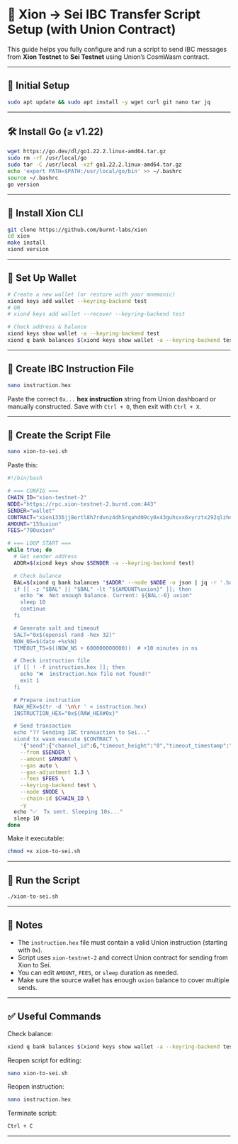 # 🌉 Xion → Sei IBC Transfer Script Setup (with Union Contract)

This guide helps you fully configure and run a script to send IBC messages from **Xion Testnet** to **Sei Testnet** using Union’s CosmWasm contract.

---

## 🚀 Initial Setup

```bash
sudo apt update && sudo apt install -y wget curl git nano tar jq
```

---

## 🛠 Install Go (≥ v1.22)

```bash
wget https://go.dev/dl/go1.22.2.linux-amd64.tar.gz
sudo rm -rf /usr/local/go
sudo tar -C /usr/local -xzf go1.22.2.linux-amd64.tar.gz
echo 'export PATH=$PATH:/usr/local/go/bin' >> ~/.bashrc
source ~/.bashrc
go version
```

---

## 🧪 Install Xion CLI

```bash
git clone https://github.com/burnt-labs/xion
cd xion
make install
xiond version
```

---

## 🔐 Set Up Wallet

```bash
# Create a new wallet (or restore with your mnemonic)
xiond keys add wallet --keyring-backend test
# OR
# xiond keys add wallet --recover --keyring-backend test

# Check address & balance
xiond keys show wallet -a --keyring-backend test
xiond q bank balances $(xiond keys show wallet -a --keyring-backend test) --node https://rpc.xion-testnet-2.burnt.com:443
```

---

## 🧾 Create IBC Instruction File

```bash
nano instruction.hex
```

Paste the correct `0x...` **hex instruction** string from Union dashboard or manually constructed. Save with `Ctrl + O`, then exit with `Ctrl + X`.

---

## 📜 Create the Script File

```bash
nano xion-to-sei.sh
```

Paste this:

```bash
#!/bin/bash

# === CONFIG ===
CHAIN_ID="xion-testnet-2"
NODE="https://rpc.xion-testnet-2.burnt.com:443"
SENDER="wallet"
CONTRACT="xion1336jj8ertl8h7rdvnz4dh5rqahd09cy0x43guhsxx6xyrztx292qlzhdk9"
AMOUNT="155uxion"
FEES="700uxion"

# === LOOP START ===
while true; do
  # Get sender address
  ADDR=$(xiond keys show $SENDER -a --keyring-backend test)

  # Check balance
  BAL=$(xiond q bank balances "$ADDR" --node $NODE -o json | jq -r '.balances[] | select(.deno>
  if [[ -z "$BAL" || "$BAL" -lt "${AMOUNT%uxion}" ]]; then
    echo "❌  Not enough balance. Current: ${BAL:-0} uxion"
    sleep 10
    continue
  fi

  # Generate salt and timeout
  SALT="0x$(openssl rand -hex 32)"
  NOW_NS=$(date +%s%N)
  TIMEOUT_TS=$((NOW_NS + 600000000000))  # +10 minutes in ns

  # Check instruction file
  if [[ ! -f instruction.hex ]]; then
    echo "❌  instruction.hex file not found!"
    exit 1
  fi

  # Prepare instruction
  RAW_HEX=$(tr -d '\n\r ' < instruction.hex)
  INSTRUCTION_HEX="0x${RAW_HEX#0x}"

  # Send transaction
  echo "?? Sending IBC transaction to Sei..."
  xiond tx wasm execute $CONTRACT \
    '{"send":{"channel_id":6,"timeout_height":"0","timeout_timestamp":"'"$TIMEOUT_TS"'","salt">
    --from $SENDER \
    --amount $AMOUNT \
    --gas auto \
    --gas-adjustment 1.3 \
    --fees $FEES \
    --keyring-backend test \
    --node $NODE \
    --chain-id $CHAIN_ID \
    -y
  echo "✅  Tx sent. Sleeping 10s..."
  sleep 10
done
```

Make it executable:

```bash
chmod +x xion-to-sei.sh
```

---

## 🚀 Run the Script

```bash
./xion-to-sei.sh
```

---

## 🧠 Notes

- The `instruction.hex` file must contain a valid Union instruction (starting with `0x`).
- Script uses `xion-testnet-2` and correct Union contract for sending from Xion to Sei.
- You can edit `AMOUNT`, `FEES`, or `sleep` duration as needed.
- Make sure the source wallet has enough `uxion` balance to cover multiple sends.

---

## ✅ Useful Commands

Check balance:

```bash
xiond q bank balances $(xiond keys show wallet -a --keyring-backend test) --node https://rpc.xion-testnet-2.burnt.com:443
```

Reopen script for editing:

```bash
nano xion-to-sei.sh
```

Reopen instruction:

```bash
nano instruction.hex
```

Terminate script:

```bash
Ctrl + C
```

---
